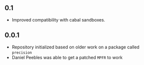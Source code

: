 0.1
-----
* Improved compatibility with cabal sandboxes.

0.0.1
-----
* Repository initialized based on older work on a package called `precision`
* Daniel Peebles was able to get a patched `MPFR` to work
